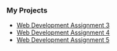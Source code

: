 ### My Projects

- [Web Development Assignment 3](https://nazarchamp.github.io/Assignment%203)
- [Web Development Assignment 4](https://nazarchamp.github.io/Assignment%204)
- [Web Development Assignment 5](https://nazarchamp.github.io/Assignment%205)
